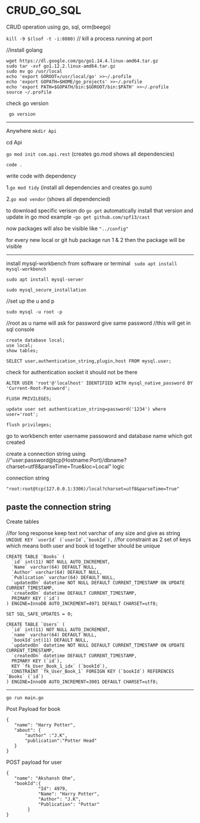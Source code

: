 # CRUD_GO_SQL
CRUD operation using go, sql, orm(beego)

```kill -9 $(lsof -t -i:8080)``` // kill a process running at port 


//install golang
```
wget https://dl.google.com/go/go1.14.4.linux-amd64.tar.gz
sudo tar -xvf go1.12.2.linux-amd64.tar.gz
sudo mv go /usr/local
echo 'export GOROOT=/usr/local/go' >>~/.profile
echo 'export GOPATH=$HOME/go_projects' >>~/.profile
echo 'export PATH=$GOPATH/bin:$GOROOT/bin:$PATH' >>~/.profile
source ~/.profile
```
check go version

``` go version```

----------------------------------------------------------------------------------------------------------------------
Anywhere ```mkdir Api```


cd Api



```go mod init com.api.rest``` (creates go.mod shows all dependencies)



```code .```


write code with dependency



1.```go mod tidy``` (install all dependencies and creates go.sum)



2.```go mod vendor``` (shows all dependencied)


to download specific verison do ```go get``` automatically install that version and update in go mod  example -```go get github.com/spf13/cast```


now packages will also be visible like ```"../config"```

for every new local or git hub package run 1 &  2 then the package will be visible


----------------------------------------------------------------------------------------------------------------------------------------------------------


install mysql-workbench from software or terminal 
``` sudo apt install mysql-workbench```


```sudo apt install mysql-server```

```sudo mysql_secure_installation```

//set up the u and p

```sudo mysql -u root -p```

//root as u name will ask for password give same password 
//this will get in sql console

```show databases;
create database local;
use local;
show tables;
```


```SELECT user,authentication_string,plugin,host FROM mysql.user;```

check for authentication socket it should not be there


```ALTER USER 'root'@'localhost' IDENTIFIED WITH mysql_native_password BY 'Current-Root-Password';```


```FLUSH PRIVILEGES;```


```update user set authentication_string=password('1234') where user='root';```

 ```flush privileges;```

go to workbench enter username passoword and database name which got created 

create a connection string using //“user:password@tcp(Hostname:Port)/dbname?charset=utf8&parseTime=True&loc=Local” logic

connection string

``` "root:root@tcp(127.0.0.1:3306)/local?charset=utf8&parseTime=True" ```

paste the connection string 
----------------------------------------------------------------------------------------------------------------------
Create tables

//for long response keep text not varchar of any size and give as string
```UNIQUE KEY `userId` (`userId`,`bookId`),```  //for constraint as 2 set of keys which means both user and book id together should be unique

```
CREATE TABLE `Books` (
  `id` int(11) NOT NULL AUTO_INCREMENT,
  `Name` varchar(64) DEFAULT NULL,
  `Author` varchar(64) DEFAULT NULL,
  `Publication` varchar(64) DEFAULT NULL,
  `updatedOn` datetime NOT NULL DEFAULT CURRENT_TIMESTAMP ON UPDATE CURRENT_TIMESTAMP,
  `createdOn` datetime DEFAULT CURRENT_TIMESTAMP,
  PRIMARY KEY (`id`)
) ENGINE=InnoDB AUTO_INCREMENT=4971 DEFAULT CHARSET=utf8;
```


```SET SQL_SAFE_UPDATES = 0;```

```
CREATE TABLE `Users` (
  `id` int(11) NOT NULL AUTO_INCREMENT,
  `name` varchar(64) DEFAULT NULL,
  `bookId`int(11) DEFAULT NULL,
  `updatedOn` datetime NOT NULL DEFAULT CURRENT_TIMESTAMP ON UPDATE CURRENT_TIMESTAMP,
  `createdOn` datetime DEFAULT CURRENT_TIMESTAMP,
  PRIMARY KEY (`id`),
  KEY `fk_User_Book_1_idx` (`bookId`),
  CONSTRAINT `fk_User_Book_1` FOREIGN KEY (`bookId`) REFERENCES `Books` (`id`)
) ENGINE=InnoDB AUTO_INCREMENT=3001 DEFAULT CHARSET=utf8;
```
------------------------------------------------------------------------------------------------------------------------------------------------------
```go run main.go```


Post Payload for book
```
{
   "name": "Harry Potter",
   "about": {
       "author" :"J.K",
       "publication":"Potter Head"
   }
} 
```


POST payload for user

```
{
   "name": "Akshansh Ohm",
   "bookId":{
            "Id": 4979,
            "Name": "Harry Potter",
            "Author": "J.K",
            "Publication": "Puttar"
        }
} 
```


